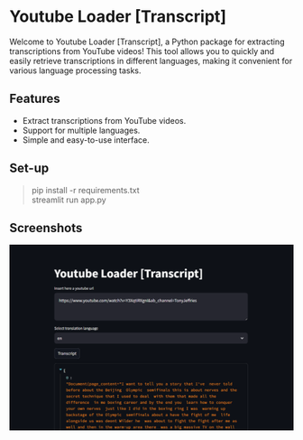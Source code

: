 # Youtube Loader [Transcript]
Welcome to Youtube Loader [Transcript], a Python package for extracting transcriptions from YouTube videos! This tool allows you to quickly and easily retrieve transcriptions in different languages, making it convenient for various language processing tasks.

## Features
- Extract transcriptions from YouTube videos.
- Support for multiple languages.
- Simple and easy-to-use interface.

## Set-up
> pip install -r requirements.txt  
> streamlit run app.py

## Screenshots
![img.png](img.png)